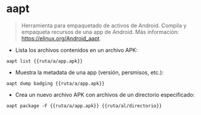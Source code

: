 # aapt

> Herramienta para empaquetado de activos de Android.
> Compila y empaqueta recursos de una app de Android.
> Más información: <https://elinux.org/Android_aapt>.

- Lista los archivos contenidos en un archivo APK:

`aapt list {{ruta/a/app.apk}}`

- Muestra la metadata de una app (versión, persmisos, etc.):

`aapt dump badging {{ruta/a/app.apk}}`

- Crea un nuevo archivo APK con archivos de un directorio especificado:

`aapt package -F {{ruta/a/app.apk}} {{ruta/al/directorio}}`

